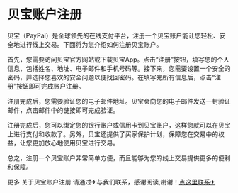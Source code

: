 # 贝宝账户注册

贝宝（PayPal）是全球领先的在线支付平台，注册一个贝宝账户能让您轻松、安全地进行线上交易。下面将为您介绍如何注册贝宝账户。

首先，您需要访问贝宝官方网站或下载贝宝App。点击“注册”按钮，填写您的个人信息，包括姓名、地址、电子邮件和手机号码等。接下来，您需要设置一个安全的密码，并选择您喜欢的安全问题以便找回密码。在填写完所有信息后，点击“注册”按钮即可完成账户注册。

注册完成后，您需要验证您的电子邮件地址。贝宝会向您的电子邮件发送一封验证邮件，点击邮件中的链接即可完成验证。

注册完成后，您可以绑定您的银行账户或信用卡到贝宝账户，这样您就可以在贝宝上进行支付和收款了。另外，贝宝还提供了买家保护计划，保障您在交易中的权益，让您更加放心地使用贝宝进行交易。

总之，注册一个贝宝账户非常简单方便，而且能够为您的线上交易提供更多的便利和保障。

更多 关于贝宝账户注册 请通过✈与我们联系，感谢阅读,谢谢！[点这里联系✈](https://acc.k02.cc)